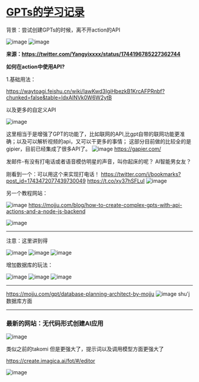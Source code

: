 # [GPTs的学习记录](https://github.com/QiYongchuan/MyGitBlog/issues/69)

背景：尝试创建GPTs的时候，离不开action的API

![image](https://github.com/QiYongchuan/MyGitBlog/assets/105039020/3103a2bb-b4fb-4914-a7a5-1c4d79465a68)
![image](https://github.com/QiYongchuan/MyGitBlog/assets/105039020/8c85c3e7-a8e2-4c65-92d6-639c67ae18da)

**来源：https://twitter.com/Yangyixxxx/status/1744196785227362744**

**如何在action中使用API?**

1.基础用法：

https://waytoagi.feishu.cn/wiki/IawKwd3IgiHbezkB1KrcAFPRnbf?chunked=false&table=ldxAINVk0W6W2ytB

以及更多的自定义API

![image](https://github.com/QiYongchuan/MyGitBlog/assets/105039020/527b9427-1b3b-4773-8e81-8ae0184f356d)

这里相当于是增强了GPT的功能了，比如联网的API,比gpt自带的联网功能更准确；以及可以解析视频的api，又可以干更多的事情；
这部分目前做的比较全的是gipier，目前已经集成了很多API了。
![image](https://github.com/QiYongchuan/MyGitBlog/assets/105039020/e59d687c-b052-43a5-869a-af460f5ad527)
https://gapier.com/

发邮件-有没有打电话或者语音模仿明星的声音，叫你起床的呢？  AI智能男女友？

刚看到一个：可以用这个来实现打电话！
https://twitter.com/i/bookmarks?post_id=1743472077439730049
https://t.co/xy37hSFLuI
![image](https://github.com/QiYongchuan/MyGitBlog/assets/105039020/f3eb0512-1392-4007-ba92-f02d597ab805)



另一个教程网站：

![image](https://github.com/QiYongchuan/MyGitBlog/assets/105039020/f1b5f098-d132-4e79-ba29-aa9de88245bd)
https://mojju.com/blog/how-to-create-complex-gpts-with-api-actions-and-a-node-js-backend

![image](https://github.com/QiYongchuan/MyGitBlog/assets/105039020/3641ce81-56d7-4734-8af8-2efeb2f9d7c6)


---

注意：这里讲到得

![image](https://github.com/QiYongchuan/MyGitBlog/assets/105039020/223ae9b6-6ed4-495a-b733-b1212f075238)
![image](https://github.com/QiYongchuan/MyGitBlog/assets/105039020/70a98cff-813a-472e-b539-0e26be438327)
![image](https://github.com/QiYongchuan/MyGitBlog/assets/105039020/c8ad7465-3a8b-4cd3-aeec-e3dcea3f66b2)


增加数据库的玩法：

![image](https://github.com/QiYongchuan/MyGitBlog/assets/105039020/30bf5746-b033-48de-94b9-a9977b582bc3)
![image](https://github.com/QiYongchuan/MyGitBlog/assets/105039020/a70873a4-479b-4bd5-bb64-563b1b81b331)
![image](https://github.com/QiYongchuan/MyGitBlog/assets/105039020/88d4932b-e6b6-4f88-8b2b-ecbc1f4711de)


---

https://mojju.com/gpt/database-planning-architect-by-mojju
![image](https://github.com/QiYongchuan/MyGitBlog/assets/105039020/93ba8848-c197-454c-9806-85bb0e4f4005)
shu'j数据库方面

---

### 最新的网站：无代码形式创建AI应用

![image](https://github.com/QiYongchuan/MyGitBlog/assets/105039020/f85744f0-1bba-4f88-bfe1-b5ae566e10ce)

类似之前的takomi  但是更强大了，提示词以及调用模型方面更强大了

https://create.imagica.ai/fot/#/editor

![image](https://github.com/QiYongchuan/MyGitBlog/assets/105039020/171286a1-9be1-4784-95d3-7ac73198fbfa)
